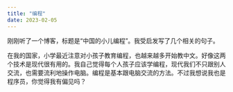 ```yaml
---
title: "编程"
date: 2023-02-05
---
```


刚刚听了一个博客，标题是“中国的小儿编程”。我受启发写了几个相关的句子。

在我的国家，小学最近注意对小孩子教育编程，也越来越多开始教中文。好像这两个技术是现代很有用的。我自己觉得每个人孩子应该学编程，现代我们不只跟别人交流，也需要流利地操作电脑。编程是基本跟电脑交流的方法。不过我想说我也是程序员，你觉得我有偏见吗？
